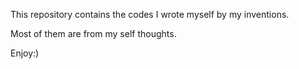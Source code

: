 This repository contains the codes I wrote myself by my inventions.

Most of them are from my self thoughts.

Enjoy:)
